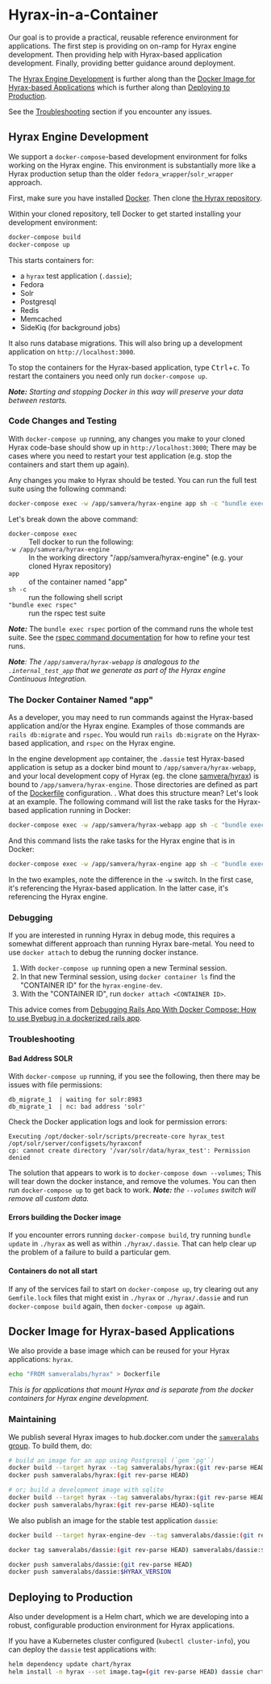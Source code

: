 Hyrax-in-a-Container
====================

Our goal is to provide a practical, reusable reference environment for applications.  The first step is providing on on-ramp for Hyrax engine development. Then providing help with Hyrax-based application development. Finally, providing better guidance around deployment.

The [Hyrax Engine Development](#hyrax-engine-development) is further along than the [Docker Image for Hyrax-based Applications](#docker-image-for-hyrax-based-applications) which is further along than [Deploying to Production](#deploying-to-production).

See the [Troubleshooting](#troubleshooting) section if you encounter any issues.

<!-- NOTE: This title is referenced in the top-level README.md. Keep that in mind if you change it. -->
## Hyrax Engine Development

We support a `docker-compose`-based development environment for folks working on
the Hyrax engine. This environment is substantially more like a Hyrax production
setup than the older `fedora_wrapper`/`solr_wrapper` approach.

First, make sure you have installed [Docker](https://www.docker.com/).  Then clone [the Hyrax repository](https://github.com/samvera/hyrax).

Within your cloned repository, tell Docker to get started installing your development environment:

```sh
docker-compose build
docker-compose up
```

This starts containers for:

  - a `hyrax` test application (`.dassie`);
  - Fedora
  - Solr
  - Postgresql
  - Redis
  - Memcached
  - SideKiq (for background jobs)

It also runs database migrations. This will also bring up a development application on `http://localhost:3000`.

To stop the containers for the Hyrax-based application, type <kbd>Ctrl</kbd>+<kbd>c</kbd>. To restart the containers you need only run `docker-compose up`.

_**Note:** Starting and stopping Docker in this way will preserve your data between restarts._

### Code Changes and Testing

With `docker-compose up` running, any changes you make to your cloned Hyrax code-base should show up in `http://localhost:3000`; There may be cases where you need to restart your test application (e.g. stop the containers and start them up again).

Any changes you make to Hyrax should be tested. You can run the full test suite using the following command:

```sh
docker-compose exec -w /app/samvera/hyrax-engine app sh -c "bundle exec rspec"
```

Let's break down the above command:

<dl>
<dt><code>docker-compose exec</code></dt>
<dd>Tell docker to run the following:</dd>
<dt><code>-w /app/samvera/hyrax-engine</code></dt>
<dd>In the working directory "/app/samvera/hyrax-engine" (e.g. your cloned Hyrax repository)</dd>
<dt><code>app</code></dt>
<dd>of the container named "app"</dd>
<dt><code>sh -c</code>
<dd>run the following shell script</dd>
<dt><code>"bundle exec rspec"</code></dt>
<dd>run the rspec test suite</dd>
</dl>

_**Note:**_ The `bundle exec rspec` portion of the command runs the whole test suite. See the [rspec command documentation](https://github.com/rspec/rspec-core#the-rspec-command) for how to refine your test runs.

_**Note**: The `/app/samvera/hyrax-webapp` is analogous to the `.internal_test_app` that we generate as part of the Hyrax engine Continuous Integration._

### The Docker Container Named "app"

As a developer, you may need to run commands against the Hyrax-based application and/or the Hyrax engine.  Examples
of those commands are `rails db:migrate` and `rspec`.  You would run `rails db:migrate` on the Hyrax-based
application, and `rspec` on the Hyrax engine.

In the engine development `app` container, the `.dassie` test Hyrax-based application is setup as a docker
bind mount to `/app/samvera/hyrax-webapp`, and your local development copy of Hyrax (eg. the clone [samvera/hyrax](https://github.com/samvera/hyrax)) is bound to
`/app/samvera/hyrax-engine`.  Those directories are defined as part of the [Dockerfile](Dockerfile) configuration.
                                                                                                                                 .
What does this structure mean? Let's look at an example. The following command will list the rake tasks for the Hyrax-based application running in Docker:

```sh
docker-compose exec -w /app/samvera/hyrax-webapp app sh -c "bundle exec rake -T"
```

And this command lists the rake tasks for the Hyrax engine that is in Docker:

```sh
docker-compose exec -w /app/samvera/hyrax-engine app sh -c "bundle exec rake -T"
```

In the two examples, note the difference in the `-w` switch. In the first case, it's referencing the Hyrax-based application. In the latter case, it's referencing the Hyrax engine.

### Debugging

If you are interested in running Hyrax in debug mode, this requires a somewhat different approach than running Hyrax bare-metal.  You need to use `docker attach` to debug the running docker instance.

1. With `docker-compose up` running open a new Terminal session.
2. In that new Terminal session, using `docker container ls` find the "CONTAINER ID" for the `hyrax-engine-dev`.
3. With the "CONTAINER ID", run `docker attach <CONTAINER ID>`.

This advice comes from [Debugging Rails App With Docker Compose: How to use Byebug in a dockerized rails app](https://medium.com/gogox-technology/debugging-rails-app-with-docker-compose-39a3767962f4).

### Troubleshooting

#### Bad Address SOLR

With `docker-compose up` running, if you see the following, then there may be issues with file permissions:

```
db_migrate_1  | waiting for solr:8983
db_migrate_1  | nc: bad address 'solr'
```

Check the Docker application logs and look for permission errors:

```
Executing /opt/docker-solr/scripts/precreate-core hyrax_test /opt/solr/server/configsets/hyraxconf
cp: cannot create directory '/var/solr/data/hyrax_test': Permission denied
```

The solution that appears to work is to `docker-compose down --volumes`; This will tear down the docker instance, and remove the volumes.  You can then run `docker-compose up` to get back to work.  _**Note:** the `--volumes` switch will remove all custom data._

#### Errors building the Docker image

If you encounter errors running `docker-compose build`, try running `bundle update` in `./hyrax` as well as within `./hyrax/.dassie`. That can help clear up the problem of a failure to build a particular gem.

#### Containers do not all start

If any of the services fail to start on `docker-compose up`, try clearing out any `Gemfile.lock` files that might exist in `./hyrax` or `./hyrax/.dassie` and run `docker-compose build` again, then `docker-compose up` again.

<!-- NOTE: This title is referenced in the top-level documentation/developing-your-hyrax-based-app.md. Keep that in mind if you change it. -->
## Docker Image for Hyrax-based Applications

We also provide a base image which can be reused for your Hyrax applications: `hyrax`.

```sh
echo "FROM samveralabs/hyrax" > Dockerfile
```

_This is for applications that mount Hyrax and is separate from the docker containers for Hyrax engine development._

### Maintaining

We publish several Hyrax images to hub.docker.com under the
[`samveralabs` group][dockerhub-samveralabs]. To build them, do:

```sh
# build an image for an app using Postgresql (`gem 'pg'`)
docker build --target hyrax --tag samveralabs/hyrax:(git rev-parse HEAD) .
docker push samveralabs/hyrax:(git rev-parse HEAD)

# or; build a development image with sqlite
docker build --target hyrax --tag samveralabs/hyrax:(git rev-parse HEAD)-sqlite --build-arg DATABASE_APK_PACKAGE="sqlite" .
docker push samveralabs/hyrax:(git rev-parse HEAD)-sqlite
```

We also publish an image for the stable test application `dassie`:

```sh
docker build --target hyrax-engine-dev --tag samveralabs/dassie:(git rev-parse HEAD) .

docker tag samveralabs/dassie:(git rev-parse HEAD) samveralabs/dassie:$HYRAX_VERSION

docker push samveralabs/dassie:(git rev-parse HEAD)
docker push samveralabs/dassie:$HYRAX_VERSION
```

## Deploying to Production

Also under development is a Helm chart, which we are developing into a robust,
configurable production environment for Hyrax applications.

If you have a Kubernetes cluster configured (`kubectl cluster-info`), you can
deploy the `dassie` test applications with:

```sh
helm dependency update chart/hyrax
helm install -n hyrax --set image.tag=(git rev-parse HEAD) dassie chart/hyrax
```

[dockerhub-samveralabs]: https://hub.docker.com/r/samveralabs